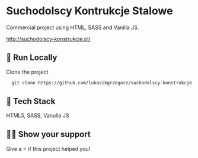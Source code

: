 #  Suchodolscy Kontrukcje Stalowe

Commercial project using HTML, SASS and Vanilla JS.

http://suchodolscy-konstrukcje.pl/

## 🚀 Run Locally

Clone the project

```bash
  git clone https://github.com/lukasikgrzegorz/suchodolscy-konstrukcje
```

## 📝 Tech Stack

HTML5, SASS, Vanulla JS

## 👨‍🚀 Show your support
Give a ⭐️ if this project helped you!


